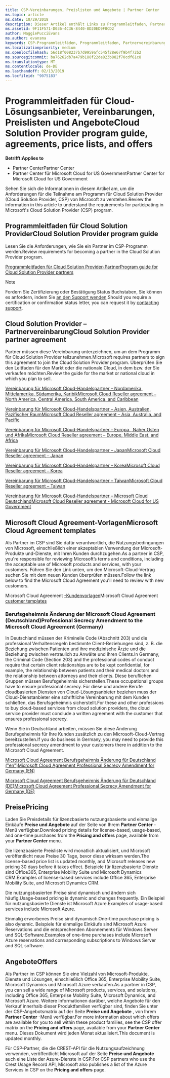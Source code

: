```yaml
---
title: CSP-Vereinbarungen, Preislisten und Angebote | Partner Center
ms.topic: article
ms.date: 10/29/2018
description: Dieser Artikel enthält Links zu Programmleitfaden, Partnervereinbarungen, Kundenverträgen, Preislisten und Angeboten für Cloud Solution Provider.
ms.assetid: 9F11F571-D036-4C36-8440-8D20ED9F0CD2
author: MaggiePucciEvans
ms.author: evansma
keywords: CSP-Programmleitfäden, Programmleitfaden, Partnervereinbarungen, Kundenvereinbarung, Preislisten, Angebote
ms.localizationpriority: medium
ms.openlocfilehash: 56d18f008237b7d9959afc545f28e67f9b4f72b2
ms.sourcegitcommit: ba76262db7a479b188f22de823b882f70cdf61c8
ms.translationtype: MT
ms.contentlocale: de-DE
ms.lasthandoff: 02/13/2019
ms.locfileid: "9075183"
---
```

# <a name="cloud-solution-provider-program-guide-agreements-price-lists-and-offers"></a><span data-ttu-id="0252c-104">Programmleitfaden für Cloud-Lösungsanbieter, Vereinbarungen, Preislisten und Angebote</span><span class="sxs-lookup"><span data-stu-id="0252c-104">Cloud Solution Provider program guide, agreements, price lists, and offers</span></span>

**<span data-ttu-id="0252c-105">Betrifft:</span><span class="sxs-lookup"><span data-stu-id="0252c-105">Applies to</span></span>**

-  <span data-ttu-id="0252c-106">Partner Center</span><span class="sxs-lookup"><span data-stu-id="0252c-106">Partner Center</span></span>
-  <span data-ttu-id="0252c-107">Partner Center für Microsoft Cloud for US Government</span><span class="sxs-lookup"><span data-stu-id="0252c-107">Partner Center for Microsoft Cloud for US Government</span></span>


<span data-ttu-id="0252c-108">Sehen Sie sich die Informationen in diesem Artikel am, um die Anforderungen für die Teilnahme am Programm für Cloud Solution Provider (Cloud Solution Provider, CSP) von Microsoft zu verstehen.</span><span class="sxs-lookup"><span data-stu-id="0252c-108">Review the information in this article to understand the requirements for participating in Microsoft's Cloud Solution Provider (CSP) program.</span></span> 

## <a name="cloud-solution-provider-program-guide"></a><span data-ttu-id="0252c-109">Programmleitfaden für Cloud Solution Provider</span><span class="sxs-lookup"><span data-stu-id="0252c-109">Cloud Solution Provider program guide</span></span>


<span data-ttu-id="0252c-110">Lesen Sie die Anforderungen, wie Sie ein Partner im CSP-Programm werden.</span><span class="sxs-lookup"><span data-stu-id="0252c-110">Review requirements for becoming a partner in the Cloud Solution Provider program.</span></span>

[<span data-ttu-id="0252c-111">Programmleitfaden für Cloud Solution Provider-Partner</span><span class="sxs-lookup"><span data-stu-id="0252c-111">Program guide for Cloud Solution Provider partners</span></span>](http://go.microsoft.com/fwlink/p/?LinkId=617100)

>[!Note]
><span data-ttu-id="0252c-112">Fordern Sie Zertifizierung oder Bestätigung Status Buchstaben, Sie können es anfordern, indem Sie [an den Support wenden](https://partner.microsoft.com/pcv/servicerequests/create).</span><span class="sxs-lookup"><span data-stu-id="0252c-112">Should you require a certification or confirmation status letter, you can request it by [contacting support](https://partner.microsoft.com/pcv/servicerequests/create).</span></span>

## <a name="cloud-solution-provider-partner-agreement"></a><span data-ttu-id="0252c-113">Cloud Solution Provider – Partnervereinbarung</span><span class="sxs-lookup"><span data-stu-id="0252c-113">Cloud Solution Provider partner agreement</span></span>

<span data-ttu-id="0252c-114">Partner müssen diese Vereinbarung unterzeichnen, um an dem Programm für Cloud Solution Provider teilzunehmen.</span><span class="sxs-lookup"><span data-stu-id="0252c-114">Microsoft requires partners to sign this agreement to join the Cloud Solution Provider program.</span></span> <span data-ttu-id="0252c-115">Überprüfen Sie den Leitfaden für den Markt oder die nationale Cloud, in dem bzw. der Sie verkaufen möchten.</span><span class="sxs-lookup"><span data-stu-id="0252c-115">Review the guide for the market or national cloud in which you plan to sell.</span></span>

[<span data-ttu-id="0252c-116">Vereinbarung für Microsoft Cloud-Handelspartner – Nordamerika, Mittelamerika, Südamerika, Karibik</span><span class="sxs-lookup"><span data-stu-id="0252c-116">Microsoft Cloud Reseller agreement – North America, Central America, South America, and Caribbean</span></span>](http://download.microsoft.com/download/2/C/8/2C8CAC17-FCE7-4F51-9556-4D77C7022DF5/MCRA2018_AOC_ENG_Sep2018_CR.pdf)

[<span data-ttu-id="0252c-117">Vereinbarung für Microsoft Cloud-Handelspartner – Asien, Australien, Pazifischer Raum</span><span class="sxs-lookup"><span data-stu-id="0252c-117">Microsoft Cloud Reseller agreement – Asia, Australia, and Pacific</span></span>](http://download.microsoft.com/download/2/C/8/2C8CAC17-FCE7-4F51-9556-4D77C7022DF5/MCRA2018_APOC_ENG_Mar2019_CR.pdf)

[<span data-ttu-id="0252c-118">Vereinbarung für Microsoft Cloud-Handelspartner – Europa , Naher Osten und Afrika</span><span class="sxs-lookup"><span data-stu-id="0252c-118">Microsoft Cloud Reseller agreement – Europe, Middle East, and Africa</span></span>](http://download.microsoft.com/download/2/C/8/2C8CAC17-FCE7-4F51-9556-4D77C7022DF5/MCRA2018_EOC_ENG_Sep2018_CR.pdf)

[<span data-ttu-id="0252c-119">Vereinbarung für Microsoft Cloud-Handelspartner – Japan</span><span class="sxs-lookup"><span data-stu-id="0252c-119">Microsoft Cloud Reseller agreement – Japan</span></span>](http://download.microsoft.com/download/2/C/8/2C8CAC17-FCE7-4F51-9556-4D77C7022DF5/MCRA2018_JPN_ENG_Sep2018_CR.pdf)

[<span data-ttu-id="0252c-120">Vereinbarung für Microsoft Cloud-Handelspartner – Korea</span><span class="sxs-lookup"><span data-stu-id="0252c-120">Microsoft Cloud Reseller agreement – Korea</span></span>](http://download.microsoft.com/download/2/C/8/2C8CAC17-FCE7-4F51-9556-4D77C7022DF5/MCRA2018_KOR_ENG_Sep2018_CR.pdf)

[<span data-ttu-id="0252c-121">Vereinbarung für Microsoft Cloud-Handelspartner – Taiwan</span><span class="sxs-lookup"><span data-stu-id="0252c-121">Microsoft Cloud Reseller agreement – Taiwan</span></span>](http://download.microsoft.com/download/2/C/8/2C8CAC17-FCE7-4F51-9556-4D77C7022DF5/MCRA2018_TAI_ENG_Sep2018_CR.pdf)

[<span data-ttu-id="0252c-122">Vereinbarung für Microsoft Cloud-Handelspartner – Microsoft Cloud Deutschland</span><span class="sxs-lookup"><span data-stu-id="0252c-122">Microsoft Cloud Reseller agreement - Microsoft Cloud for US Government</span></span>](http://download.microsoft.com/download/2/C/8/2C8CAC17-FCE7-4F51-9556-4D77C7022DF5/MCRA2018_AOC_USGCC_ENG_Feb2019_CR.pdf)


## <a name="microsoft-cloud-agreement-templates"></a><span data-ttu-id="0252c-123">Microsoft Cloud Agreement-Vorlagen</span><span class="sxs-lookup"><span data-stu-id="0252c-123">Microsoft Cloud Agreement templates</span></span>

<span data-ttu-id="0252c-124">Als Partner im CSP sind Sie dafür verantwortlich, die Nutzungsbedingungen von Microsoft, einschließlich einer akzeptablen Verwendung der Microsoft-Produkte und-Dienste, mit Ihren Kunden durchzugehen.</span><span class="sxs-lookup"><span data-stu-id="0252c-124">As a partner in CSP, you're responsible for reviewing Microsoft’s terms and conditions, including the acceptable use of Microsoft products and services, with your customers.</span></span> <span data-ttu-id="0252c-125">Führen Sie den Link unten, um den Microsoft-Cloud-Vertrag suchen Sie mit dem neuen Kunden überprüfen müssen.</span><span class="sxs-lookup"><span data-stu-id="0252c-125">Follow the link below to find the Microsoft Cloud Agreement you'll need to review with new customers.</span></span> 

<span data-ttu-id="0252c-126">Microsoft Cloud Agreement [-Kundenvorlagen](agreements.md)</span><span class="sxs-lookup"><span data-stu-id="0252c-126">Microsoft Cloud Agreement [customer templates](agreements.md)</span></span>

### <a name="professional-secrecy-amendment-to-the-microsoft-cloud-agreement-germany"></a><span data-ttu-id="0252c-127">Berufsgeheimnis Änderung der Microsoft Cloud Agreement (Deutschland)</span><span class="sxs-lookup"><span data-stu-id="0252c-127">Professional Secrecy Amendment to the Microsoft Cloud Agreement (Germany)</span></span>

<span data-ttu-id="0252c-128">In Deutschland müssen der Kriminelle Code (Abschnitt 203) und die professional Verhaltensregeln bestimmte Client-Beziehungen sind, z. B. die Beziehung zwischen Patienten und ihre medizinische Ärzte und die Beziehung zwischen vertraulich zu Anwälte und ihren Clients.</span><span class="sxs-lookup"><span data-stu-id="0252c-128">In Germany, the Criminal Code (Section 203) and the professional codes of conduct require that certain client relationships are to be kept confidential, for example, the relationship between patients and their medical doctors and the relationship between attorneys and their clients.</span></span> <span data-ttu-id="0252c-129">Diese beruflichen Gruppen müssen Berufsgeheimnis sicherstellen.</span><span class="sxs-lookup"><span data-stu-id="0252c-129">These occupational groups have to ensure professional secrecy.</span></span> <span data-ttu-id="0252c-130">Für diese und andere Berufe cloudbasierten Diensten von Cloud-Lösungsanbieter beziehen muss der Cloud-Dienstanbieter eine schriftliche Vereinbarung mit dem Kunden schließen, das Berufsgeheimnis sicherstellt.</span><span class="sxs-lookup"><span data-stu-id="0252c-130">For these and other professions to buy cloud-based services from cloud solution providers, the cloud service provider must conclude a written agreement with the customer that ensures professional secrecy.</span></span> 

<span data-ttu-id="0252c-131">Wenn Sie in Deutschland arbeiten, müssen Sie diese Änderung Berufsgeheimnis für Ihre Kunden zusätzlich zu den Microsoft-Cloud-Vertrag bereitzustellen.</span><span class="sxs-lookup"><span data-stu-id="0252c-131">If you do business in Germany, you may need to provide this professional secrecy amendment to your customers there in addition to the Microsoft Cloud Agreement.</span></span>

[<span data-ttu-id="0252c-132">Microsoft Cloud Agreement Berufsgeheimnis Änderung für Deutschland ("en")</span><span class="sxs-lookup"><span data-stu-id="0252c-132">Microsoft Cloud Agreement Professional Secrecy Amendment for Germany (EN)</span></span>](https://go.microsoft.com/fwlink/?linkid=2030827&clcid=0x409)

[<span data-ttu-id="0252c-133">Microsoft Cloud Agreement Berufsgeheimnis Änderung für Deutschland (DE)</span><span class="sxs-lookup"><span data-stu-id="0252c-133">Microsoft Cloud Agreement Professional Secrecy Amendment for Germany (DE)</span></span>](https://go.microsoft.com/fwlink/?linkid=2030827&clcid=0x407)


## <a name="pricing"></a><span data-ttu-id="0252c-134">Preise</span><span class="sxs-lookup"><span data-stu-id="0252c-134">Pricing</span></span>


<span data-ttu-id="0252c-135">Laden Sie Preisdetails für lizenzbasierte nutzungsbasierte und einmalige Einkäufe **Preise und Angebote** auf der Seite von Ihrem **Partner Center** -Menü verfügbar.</span><span class="sxs-lookup"><span data-stu-id="0252c-135">Download pricing details for license-based, usage-based, and one-time purchases from the **Pricing and offers** page, available from your **Partner Center** menu.</span></span> 

<span data-ttu-id="0252c-136">Die lizenzbasierte Preisliste wird monatlich aktualisiert, und Microsoft veröffentlicht neue Preise 30 Tage, bevor diese wirksam werden.</span><span class="sxs-lookup"><span data-stu-id="0252c-136">The license-based price list is updated monthly, and Microsoft releases new pricing 30 days before it takes effect.</span></span> <span data-ttu-id="0252c-137">Beispiele für lizenzbasierte Dienste sind Office365, Enterprise Mobility Suite und Microsoft Dynamics CRM.</span><span class="sxs-lookup"><span data-stu-id="0252c-137">Examples of license-based services include Office 365, Enterprise Mobility Suite, and Microsoft Dynamics CRM.</span></span> 

<span data-ttu-id="0252c-138">Die nutzungsbasierten Preise sind dynamisch und ändern sich häufig.</span><span class="sxs-lookup"><span data-stu-id="0252c-138">Usage-based pricing is dynamic and changes frequently.</span></span> <span data-ttu-id="0252c-139">Ein Beispiel für nutzungsbasierte Dienste ist Microsoft Azure.</span><span class="sxs-lookup"><span data-stu-id="0252c-139">Examples of usage-based services include Microsoft Azure.</span></span>

<span data-ttu-id="0252c-140">Einmalig erworbenes Preise sind dynamisch.</span><span class="sxs-lookup"><span data-stu-id="0252c-140">One-time purchase pricing is also dynamic.</span></span> <span data-ttu-id="0252c-141">Beispiele für einmalige Einkäufe sind Microsoft Azure Reservations und die entsprechenden Abonnements für Windows Server und SQL-Software.</span><span class="sxs-lookup"><span data-stu-id="0252c-141">Examples of one-time purchases include Microsoft Azure reservations and corresponding subscriptions to Windows Server and SQL software.</span></span> 


## <a name="offers"></a><span data-ttu-id="0252c-142">Angebote</span><span class="sxs-lookup"><span data-stu-id="0252c-142">Offers</span></span>


<span data-ttu-id="0252c-143">Als Partner im CSP können Sie eine Vielzahl von Microsoft-Produkte, Dienste und Lösungen, einschließlich Office 365, Enterprise Mobility Suite, Microsoft Dynamics und Microsoft Azure verkaufen.</span><span class="sxs-lookup"><span data-stu-id="0252c-143">As a partner in CSP, you can sell a wide range of Microsoft products, services, and solutions, including Office 365, Enterprise Mobility Suite, Microsoft Dynamics, and Microsoft Azure.</span></span> <span data-ttu-id="0252c-144">Weitere Informationen darüber, welche Angebote für den Verkauf innerhalb dieser Produktfamilien verfügbar sind, finden Sie unter der CSP-Angebotsmatrix auf der Seite **Preise und Angebote** , von Ihrem **Partner Center** -Menü verfügbar.</span><span class="sxs-lookup"><span data-stu-id="0252c-144">For more information about which offers are available for you to sell within these product families, see the CSP offer matrix on the **Pricing and offers** page, available from your **Partner Center** menu.</span></span> <span data-ttu-id="0252c-145">Dieses Dokument wird jeden Monat aktualisiert.</span><span class="sxs-lookup"><span data-stu-id="0252c-145">This document is updated monthly.</span></span>

<span data-ttu-id="0252c-146">Für CSP-Partner, die die CREST-API für die Nutzungsaufzeichnung verwenden, veröffentlicht Microsoft auf der Seite **Preise und Angebote** auch eine Liste der Azure-Dienste in CSP.</span><span class="sxs-lookup"><span data-stu-id="0252c-146">For CSP partners who use the Crest Usage Record API, Microsoft also publishes a list of the Azure Services in CSP on the **Pricing and offers** page.</span></span>


